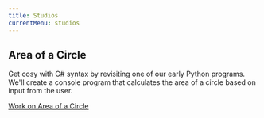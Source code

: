 ```yaml
---
title: Studios
currentMenu: studios
---
```


## Area of a Circle

Get cosy with C# syntax by revisiting one of our early Python programs. We'll create a console program that calculates the area of a circle based on input from the user.

[Work on Area of a Circle](area/)
